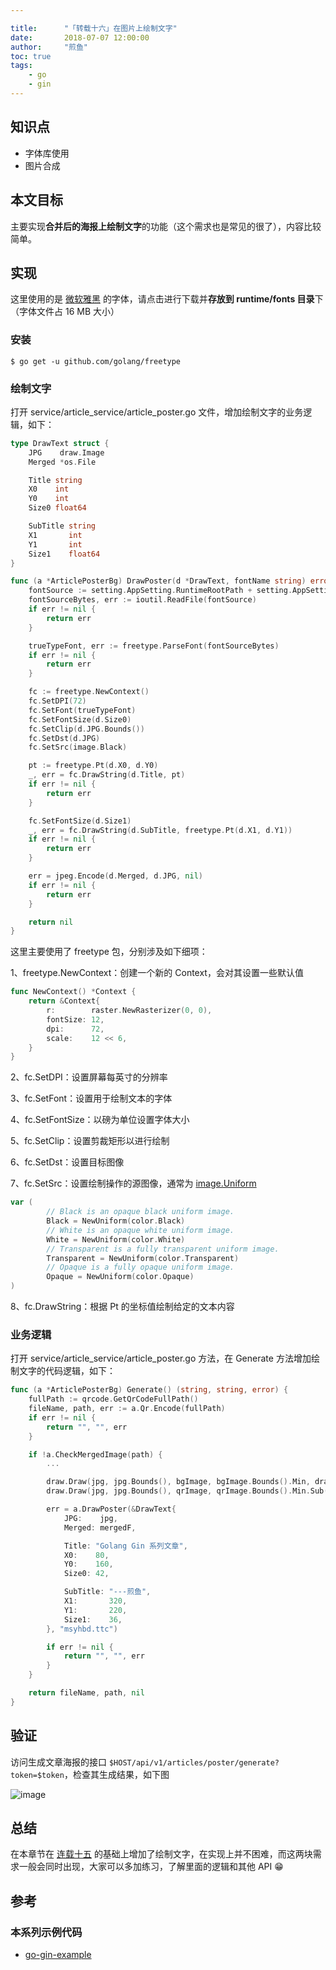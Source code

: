 ```yaml
---

title:      "「转载十六」在图片上绘制文字"
date:       2018-07-07 12:00:00
author:     "煎鱼"
toc: true
tags:
    - go
    - gin
---
```


## 知识点

- 字体库使用
- 图片合成

## 本文目标

主要实现**合并后的海报上绘制文字**的功能（这个需求也是常见的很了），内容比较简单。

## 实现

这里使用的是 [微软雅黑](https://github.com/EDDYCJY/go-gin-example/blob/master/runtime/fonts/msyhbd.ttc) 的字体，请点击进行下载并**存放到 runtime/fonts 目录**下（字体文件占 16 MB 大小）

### 安装

```
$ go get -u github.com/golang/freetype
```

### 绘制文字

打开 service/article_service/article_poster.go 文件，增加绘制文字的业务逻辑，如下：

```go
type DrawText struct {
	JPG    draw.Image
	Merged *os.File

	Title string
	X0    int
	Y0    int
	Size0 float64

	SubTitle string
	X1       int
	Y1       int
	Size1    float64
}

func (a *ArticlePosterBg) DrawPoster(d *DrawText, fontName string) error {
	fontSource := setting.AppSetting.RuntimeRootPath + setting.AppSetting.FontSavePath + fontName
	fontSourceBytes, err := ioutil.ReadFile(fontSource)
	if err != nil {
		return err
	}

	trueTypeFont, err := freetype.ParseFont(fontSourceBytes)
	if err != nil {
		return err
	}

	fc := freetype.NewContext()
	fc.SetDPI(72)
	fc.SetFont(trueTypeFont)
	fc.SetFontSize(d.Size0)
	fc.SetClip(d.JPG.Bounds())
	fc.SetDst(d.JPG)
	fc.SetSrc(image.Black)

	pt := freetype.Pt(d.X0, d.Y0)
	_, err = fc.DrawString(d.Title, pt)
	if err != nil {
		return err
	}

	fc.SetFontSize(d.Size1)
	_, err = fc.DrawString(d.SubTitle, freetype.Pt(d.X1, d.Y1))
	if err != nil {
		return err
	}

	err = jpeg.Encode(d.Merged, d.JPG, nil)
	if err != nil {
		return err
	}

	return nil
}
```

这里主要使用了 freetype 包，分别涉及如下细项：

1、freetype.NewContext：创建一个新的 Context，会对其设置一些默认值

```go
func NewContext() *Context {
	return &Context{
		r:        raster.NewRasterizer(0, 0),
		fontSize: 12,
		dpi:      72,
		scale:    12 << 6,
	}
}
```

2、fc.SetDPI：设置屏幕每英寸的分辨率

3、fc.SetFont：设置用于绘制文本的字体

4、fc.SetFontSize：以磅为单位设置字体大小

5、fc.SetClip：设置剪裁矩形以进行绘制

6、fc.SetDst：设置目标图像

7、fc.SetSrc：设置绘制操作的源图像，通常为 [image.Uniform](https://golang.org/pkg/image/#Uniform)

```go
var (
        // Black is an opaque black uniform image.
        Black = NewUniform(color.Black)
        // White is an opaque white uniform image.
        White = NewUniform(color.White)
        // Transparent is a fully transparent uniform image.
        Transparent = NewUniform(color.Transparent)
        // Opaque is a fully opaque uniform image.
        Opaque = NewUniform(color.Opaque)
)
```

8、fc.DrawString：根据 Pt 的坐标值绘制给定的文本内容

### 业务逻辑

打开 service/article_service/article_poster.go 方法，在 Generate 方法增加绘制文字的代码逻辑，如下：

```go
func (a *ArticlePosterBg) Generate() (string, string, error) {
	fullPath := qrcode.GetQrCodeFullPath()
	fileName, path, err := a.Qr.Encode(fullPath)
	if err != nil {
		return "", "", err
	}

	if !a.CheckMergedImage(path) {
		...

		draw.Draw(jpg, jpg.Bounds(), bgImage, bgImage.Bounds().Min, draw.Over)
		draw.Draw(jpg, jpg.Bounds(), qrImage, qrImage.Bounds().Min.Sub(image.Pt(a.Pt.X, a.Pt.Y)), draw.Over)

		err = a.DrawPoster(&DrawText{
			JPG:    jpg,
			Merged: mergedF,

			Title: "Golang Gin 系列文章",
			X0:    80,
			Y0:    160,
			Size0: 42,

			SubTitle: "---煎鱼",
			X1:       320,
			Y1:       220,
			Size1:    36,
		}, "msyhbd.ttc")

		if err != nil {
			return "", "", err
		}
	}

	return fileName, path, nil
}
```

## 验证

访问生成文章海报的接口 `$HOST/api/v1/articles/poster/generate?token=$token`，检查其生成结果，如下图

![image](https://s2.ax1x.com/2020/02/15/1xKBTS.jpg)

## 总结

在本章节在 [连载十五](https://github.com/EDDYCJY/blog/blob/master/golang/gin/2018-07-04-Gin%E5%AE%9E%E8%B7%B5-%E8%BF%9E%E8%BD%BD%E5%8D%81%E4%BA%94-%E7%94%9F%E6%88%90%E4%BA%8C%E7%BB%B4%E7%A0%81-%E5%90%88%E5%B9%B6%E6%B5%B7%E6%8A%A5.md) 的基础上增加了绘制文字，在实现上并不困难，而这两块需求一般会同时出现，大家可以多加练习，了解里面的逻辑和其他 API 😁

## 参考

### 本系列示例代码

- [go-gin-example](https://github.com/EDDYCJY/go-gin-example)


